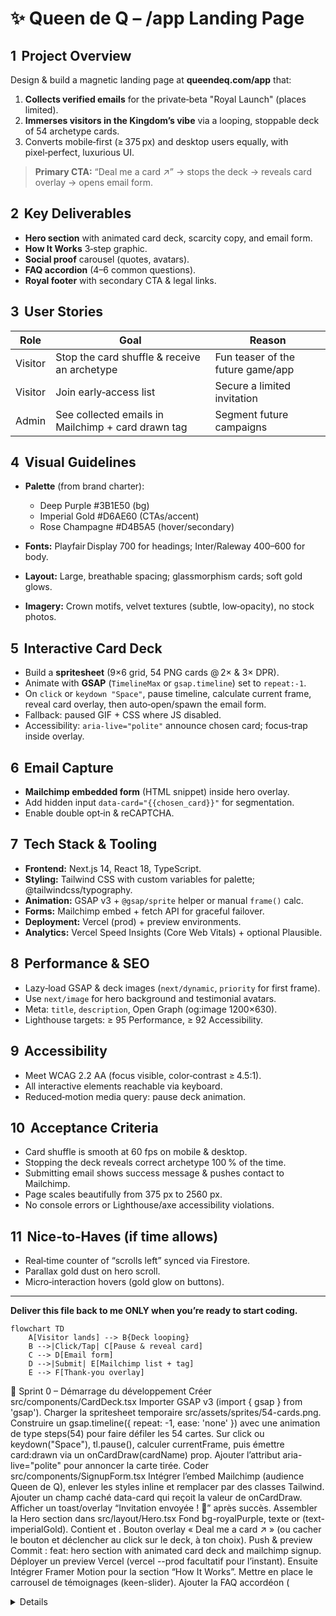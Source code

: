 # ✨ Queen de Q – /app Landing Page

## 1  Project Overview

Design & build a magnetic landing page at **queendeq.com/app** that:

1. **Collects verified emails** for the private‑beta "Royal Launch" (places limited).
2. **Immerses visitors in the Kingdom’s vibe** via a looping, stoppable deck of 54 archetype cards.
3. Converts mobile‑first (≥ 375 px) and desktop users equally, with pixel‑perfect, luxurious UI.

> **Primary CTA:** “Deal me a card ↗” → stops the deck → reveals card overlay → opens email form.

## 2  Key Deliverables

* **Hero section** with animated card deck, scarcity copy, and email form.
* **How It Works** 3‑step graphic.
* **Social proof** carousel (quotes, avatars).
* **FAQ accordion** (4–6 common questions).
* **Royal footer** with secondary CTA & legal links.

## 3  User Stories

| Role    | Goal                                               | Reason                            |
| ------- | -------------------------------------------------- | --------------------------------- |
| Visitor | Stop the card shuffle & receive an archetype       | Fun teaser of the future game/app |
| Visitor | Join early‑access list                             | Secure a limited invitation       |
| Admin   | See collected emails in Mailchimp + card drawn tag | Segment future campaigns          |

## 4  Visual Guidelines

* **Palette** (from brand charter):

  * Deep Purple #3B1E50 (bg)
  * Imperial Gold #D6AE60 (CTAs/accent)
  * Rose Champagne #D4B5A5 (hover/secondary)
* **Fonts:** Playfair Display 700 for headings; Inter/Raleway 400–600 for body.
* **Layout:** Large, breathable spacing; glassmorphism cards; soft gold glows.
* **Imagery:** Crown motifs, velvet textures (subtle, low‑opacity), no stock photos.

## 5  Interactive Card Deck

* Build a **spritesheet** (9×6 grid, 54 PNG cards @ 2× & 3× DPR).
* Animate with **GSAP** (`TimelineMax` or `gsap.timeline`) set to `repeat:-1`.
* On `click` or `keydown "Space"`, pause timeline, calculate current frame, reveal card overlay, then auto‑open/spawn the email form.
* Fallback: paused GIF + CSS where JS disabled.
* Accessibility: `aria-live="polite"` announce chosen card; focus‑trap inside overlay.

## 6  Email Capture

* **Mailchimp embedded form** (HTML snippet) inside hero overlay.
* Add hidden input `data-card="{{chosen_card}}"` for segmentation.
* Enable double opt‑in & reCAPTCHA.

## 7  Tech Stack & Tooling

* **Frontend:** Next.js 14, React 18, TypeScript.
* **Styling:** Tailwind CSS with custom variables for palette; @tailwindcss/typography.
* **Animation:** GSAP v3 + `@gsap/sprite` helper or manual `frame()` calc.
* **Forms:** Mailchimp embed + fetch API for graceful failover.
* **Deployment:** Vercel (prod) + preview environments.
* **Analytics:** Vercel Speed Insights (Core Web Vitals) + optional Plausible.

## 8  Performance & SEO

* Lazy‑load GSAP & deck images (`next/dynamic`, `priority` for first frame).
* Use `next/image` for hero background and testimonial avatars.
* Meta: `title`, `description`, Open Graph (og\:image 1200×630).
* Lighthouse targets: ≥ 95 Performance, ≥ 92 Accessibility.

## 9  Accessibility

* Meet WCAG 2.2 AA (focus visible, color‑contrast ≥ 4.5:1).
* All interactive elements reachable via keyboard.
* Reduced‑motion media query: pause deck animation.

## 10  Acceptance Criteria

* Card shuffle is smooth at 60 fps on mobile & desktop.
* Stopping the deck reveals correct archetype 100 % of the time.
* Submitting email shows success message & pushes contact to Mailchimp.
* Page scales beautifully from 375 px to 2560 px.
* No console errors or Lighthouse/axe accessibility violations.

## 11  Nice‑to‑Haves (if time allows)

* Real‑time counter of “scrolls left” synced via Firestore.
* Parallax gold dust on hero scroll.
* Micro‑interaction hovers (gold glow on buttons).

---

**Deliver this file back to me ONLY when you’re ready to start coding.**

```mermaid
flowchart TD
    A[Visitor lands] --> B{Deck looping}
    B -->|Click/Tap| C[Pause & reveal card]
    C --> D[Email form]
    D -->|Submit| E[Mailchimp list + tag]
    E --> F[Thank‑you overlay]
```

🚀 Sprint 0 – Démarrage du développement
Créer src/components/CardDeck.tsx
Importer GSAP v3 (import { gsap } from 'gsap').
Charger la spritesheet temporaire src/assets/sprites/54-cards.png.
Construire un gsap.timeline({ repeat: -1, ease: 'none' }) avec une animation de type steps(54) pour faire défiler les 54 cartes.
Sur click ou keydown("Space"), tl.pause(), calculer currentFrame, puis émettre card:drawn via un onCardDraw(cardName) prop.
Ajouter l’attribut aria-live="polite" pour annoncer la carte tirée.
Coder src/components/SignupForm.tsx
Intégrer l’embed Mailchimp (audience Queen de Q), enlever les styles inline et remplacer par des classes Tailwind.
Ajouter un champ caché data-card qui reçoit la valeur de onCardDraw.
Afficher un toast/overlay “Invitation envoyée ! 📧” après succès.
Assembler la Hero section dans src/layout/Hero.tsx
Fond bg-royalPurple, texte or (text-imperialGold).
Contient <CardDeck onCardDraw={setDrawnCard} /> et <SignupForm drawnCard={drawnCard} />.
Bouton overlay « Deal me a card ↗ » (ou cacher le bouton et déclencher au click sur le deck, à ton choix).
Push & preview
Commit : feat: hero section with animated card deck and mailchimp signup.
Déployer un preview Vercel (vercel --prod facultatif pour l’instant).
Ensuite
Intégrer Framer Motion pour la section “How It Works”.
Mettre en place le carrousel de témoignages (keen-slider).
Ajouter la FAQ accordéon (<details> + Tailwind).

## 🚀 Sprint 2 – Corps de page

> Objectif : finaliser la structure principale après le Hero  
>            (How It Works → Social proof → FAQ + toast de succès)

---

### 1 · Section “How It Works” (3 étapes)

| Étape | Icone/illustration | Texte court (45 caractères max)          |
|-------|--------------------|-------------------------------------------|
| 1     | 🃏 Carte qui tourne | Stop the deck                             |
| 2     | 🔍 Loupe            | Reveal your archetype                    |
| 3     | 👑 Couronne         | Claim royal perks – join the list        |

* **Layout** : flex `flex-col md:flex-row gap-10 items-start md:items-center`
* **Animation** : Framer Motion `whileInView` fade-up + stagger 0.15 s
* **Icones** : `lucide-react` (ou emojis SVG) teintées `text-imperialGold`
* **Background** : `bg-royalPurple/5 backdrop-blur-sm rounded-3xl p-8`

---

### 2 · Testimonials Carousel

* Wrapper : `max-w-3xl mx-auto`
* Slider lib : **Keen-slider** (`npm i keen-slider`)  
  `slidesPerView: 1.1`, `spacing: 24`, `loop: true`
* Card : glassmorphism (`bg-white/5 backdrop-blur-md rounded-2xl p-6`)
* Fields : avatar 48 px, name, 2 lignes de quote max
* Auto-scroll : 6 s, pause on hover, swipe mobile.

---

### 3 · FAQ Accordion

* Semantic HTML :  
  ```html
  <details class="group border-b border-white/10 py-4">
    <summary class="flex justify-between cursor-pointer marker:hidden">
      <span class="text-lg">Is it really free?</span>
      <span class="transition-transform group-open:rotate-180">⌄</span>
    </summary>
    <p class="mt-3 text-sm text-roseChampagne/90">
      Yes. Joining the wait-list costs nothing …
    </p>
  </details>
Tailwind animation : transition-[max-height] duration-300 ease-in-out
4–6 questions max, ordre : prix, nombre de cartes, date de sortie, RGPD.
4 · Mailchimp Success Toast / Overlay
Dans SignupForm.tsx : après status === "success"
Afficher overlay pleine viewport bg-black/70 backdrop-blur-sm.
Carte confetti (import confetti from 'canvas-confetti'; confetti({...})).
Titre : “👑 Welcome to the Realm!” + bouton “Retour”.
Overlay dismissable par Esc ou clic sur X.
A11y : role="alertdialog" + focus-trap sur bouton “Retour”.
5 · Accessibilité & perf
Color-contrast check WCAG AA (Tailwind text-roseChampagne sur bg-royalPurple OK).
prefers-reduced-motion: désactiver slider auto & Framer animations.
Lazy-load Keen-slider (dynamic import) hors FCP.

## 🚦 Sprint 3 – QA, Optimise & Launch

### 1 · Lighthouse & Axe-core audit
- Run `npm run build && npx serve dist` then:
  - **Lighthouse** target ≥ 95 Performance / 100 A11y / 100 Best-Practices / 100 SEO
  - **axe-core** (`npx axe http://localhost:5000`) → zero violations
- Fix any flagged colour-contrast or heading-order issues.

### 2 · Analytics & Events
- Add **Plausible** (or GA4) via `<script defer data-domain="queendeq.com"...>`.
- Fire custom event `card_pick` in `dealCard()` with `plausible('card_pick', {card})`.

### 3 · “Spots left” live counter (optional urgency)
- Create `/api/spots` JSON in `/public` (e.g. `{ "left": 492 }`).
- Fetch on hero mount; display in badge.  
  > Later you can wire this to Firestore for real-time updates.

### 4 · SEO & Social
- `<Head>`:
  ```html
  <title>Queen de Q – Claim Your Throne Early</title>
  <meta name="description" content="Draw your archetype, join the royal wait-list and unlock perks when Queen de Q launches." />
  <meta property="og:image" content="/og-image.png" />
  <link rel="canonical" href="https://queendeq.com/app" />
Generate a 1200 × 630 px og-image.png (purple gradient + golden crown).
5 · Cross-browser & device tests
Chrome, Firefox, Safari (desktop); iOS Safari; Android Chrome.
Viewports: 375 px, 768 px, 1440 px, 1920 px.
Check prefers-reduced-motion: animations pause, page still usable.
6 · Performance tweaks
Dynamic-import Keen-slider (const KeenSlider = (await import('keen-slider')).default).
Add loading="lazy" to testimonial avatars.
Minify Lottie JSON (svg-minify or lottiefiles optimisation).
7 · Environment & deploy
.env.local → VITE_MAILCHIMP_URL, PLAUSIBLE_DOMAIN.
vercel pull && vercel env pull .env.local.
vercel --prod (maps to https://queendeq-landing.vercel.app).
Add production domain alias queendeq.com in Vercel dashboard.
8 · README update
Brief setup + build instructions.
“Known issues / todo” section (e.g. swap placeholder spritesheet with final art).


-----
1. Jeu de 54 cartes (écran clé)
À faire
Extraire les faces et dos du PDF → spritesheet ou dossier /assets/cards/*.png.
Page /cards :
grille statique (6 × 9) ;
clic ⇒ GSAP Flip qui agrandit la carte + panneau latéral “Archetype, punchline, question miroir”.
Bouton “Tirer 1 carte” qui joue l’anim de la pile et ouvre directement la fiche.
Un prototype interactif, même sans persistance, suffit à tester l’UX ; c’est le livrable de référence pour un projet web front-end 
ux.stackexchange.com
userinterviews.com
.
2. Mini-quiz “Quelle Queen es-tu ?”
À faire
8 questions sous forme de boutons-icônes (radio).
Barre de progression animée (motion.div width).
Écran résultat : portrait SVG de la Queen + description (texte du CdC).
Les prototypes de quiz augmentent la compréhension produit et l’engagement dès la phase maquette
tilda.education
linkedin.com
.
3. Écrans placeholder à faible effort
Écran	Contenu statique suffisant pour la démo
Chat “Afternoon Tea”	Fenêtre chat, avatar grand-mère, message “Coming soon…”.
Boutique	Grid 3 cartes + 2 T-shirts mock ; boutons “Ajouter” désactivés.
Journal d’âme	Canvas + 3 stickers drag-and-drop stockés en localStorage.
Ces écrans rassurent le client sur la faisabilité, même sans logique 
elementor.com
reddit.com
.
4. Bandeau “Live Tea Time”
Sticky bottom : “☕ Live Tea Time – 13 juillet, 19 h GMT+1” + ✖ fermer.
Transition translateY en GSAP lors de l’apparition.
Les bannières live sont un livrable courant dans les projets de landing pages 
stoutewebsolutions.com
shanedoyle.io
.
5. PWA & pages légales
manifest.webmanifest + favicon 512 px pour test “Ajouter à l’écran d’accueil”.
Pages Privacy & Terms (Markdown → vite-plugin-md).
Ces livrables complètent la liste réglementaire minimale d’un site vitrine 
reddit.com
elementor.com
.
6. Accessibilité & performance express
Vérifier contraste (WCAG AA) et focus rings.
Lazy-load sprite des cartes et le quiz (import dynamique).
Lighthouse ≥ 90, axe-core sans erreurs.
Des prototypes haute-fidélité mais légers démontrent la valeur UX sans code serveur 
justinmind.com
uxdesigninstitute.com
.----------
